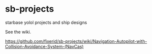 # sb-projects
starbase yolol projects and ship designs

See the wiki.

https://github.com/fixerid/sb-projects/wiki/Navigation-Autopilot-with-Collision-Avoidance-System-(NavCas)
